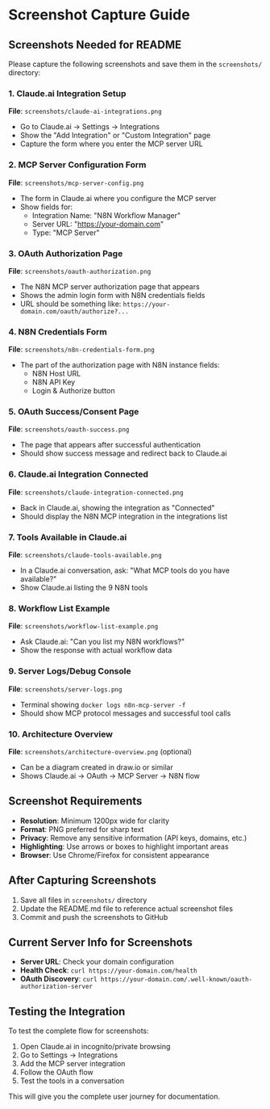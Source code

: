 # Screenshot Capture Guide

## Screenshots Needed for README

Please capture the following screenshots and save them in the `screenshots/` directory:

### 1. Claude.ai Integration Setup
**File**: `screenshots/claude-ai-integrations.png`
- Go to Claude.ai → Settings → Integrations
- Show the "Add Integration" or "Custom Integration" page
- Capture the form where you enter the MCP server URL

### 2. MCP Server Configuration Form
**File**: `screenshots/mcp-server-config.png`
- The form in Claude.ai where you configure the MCP server
- Show fields for:
  - Integration Name: "N8N Workflow Manager"
  - Server URL: "https://your-domain.com"
  - Type: "MCP Server"

### 3. OAuth Authorization Page
**File**: `screenshots/oauth-authorization.png`
- The N8N MCP server authorization page that appears
- Shows the admin login form with N8N credentials fields
- URL should be something like: `https://your-domain.com/oauth/authorize?...`

### 4. N8N Credentials Form
**File**: `screenshots/n8n-credentials-form.png`
- The part of the authorization page with N8N instance fields:
  - N8N Host URL
  - N8N API Key
  - Login & Authorize button

### 5. OAuth Success/Consent Page
**File**: `screenshots/oauth-success.png`
- The page that appears after successful authentication
- Should show success message and redirect back to Claude.ai

### 6. Claude.ai Integration Connected
**File**: `screenshots/claude-integration-connected.png`
- Back in Claude.ai, showing the integration as "Connected"
- Should display the N8N MCP integration in the integrations list

### 7. Tools Available in Claude.ai
**File**: `screenshots/claude-tools-available.png`
- In a Claude.ai conversation, ask: "What MCP tools do you have available?"
- Show Claude.ai listing the 9 N8N tools

### 8. Workflow List Example
**File**: `screenshots/workflow-list-example.png`
- Ask Claude.ai: "Can you list my N8N workflows?"
- Show the response with actual workflow data

### 9. Server Logs/Debug Console
**File**: `screenshots/server-logs.png`
- Terminal showing `docker logs n8n-mcp-server -f`
- Should show MCP protocol messages and successful tool calls

### 10. Architecture Overview
**File**: `screenshots/architecture-overview.png` (optional)
- Can be a diagram created in draw.io or similar
- Shows Claude.ai → OAuth → MCP Server → N8N flow

## Screenshot Requirements

- **Resolution**: Minimum 1200px wide for clarity
- **Format**: PNG preferred for sharp text
- **Privacy**: Remove any sensitive information (API keys, domains, etc.)
- **Highlighting**: Use arrows or boxes to highlight important areas
- **Browser**: Use Chrome/Firefox for consistent appearance

## After Capturing Screenshots

1. Save all files in `screenshots/` directory
2. Update the README.md file to reference actual screenshot files
3. Commit and push the screenshots to GitHub

## Current Server Info for Screenshots

- **Server URL**: Check your domain configuration
- **Health Check**: `curl https://your-domain.com/health`
- **OAuth Discovery**: `curl https://your-domain.com/.well-known/oauth-authorization-server`

## Testing the Integration

To test the complete flow for screenshots:

1. Open Claude.ai in incognito/private browsing
2. Go to Settings → Integrations
3. Add the MCP server integration
4. Follow the OAuth flow
5. Test the tools in a conversation

This will give you the complete user journey for documentation.